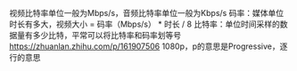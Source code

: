 视频比特率单位一般为Mbps/s，音频比特率单位一般为Kbps/s
码率：媒体单位时长有多大，视频大小 = 码率（Mbps/s） * 时长 / 8
比特率：单位时间采样的数据量有多少比特，平常可以将比特率和码率划等号
https://zhuanlan.zhihu.com/p/161907506
1080p，p的意思是Progressive，逐行的意思